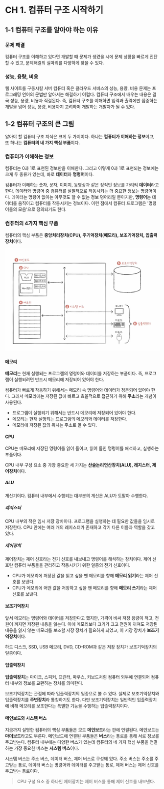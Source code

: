 # CH 1. 컴퓨터 구조 시작하기

## 1-1 컴퓨터 구조를 알아야 하는 이유

### 문제 해결

컴퓨터 구조를 이해하고 있다면 개발할 때 문제가 생겼을 시에 문제 상황을 빠르게 진단할 수 있고, 문제해결의 실마리를 다양하게 찾을 수 있다.

### 성능, 용량, 비용

웹 사이트를 구동시킬 서버 컴퓨터 혹은 클라우드 서비스의 성능, 용량, 비용 문제는 프로그래밍 언어의 문법만 알아서는 해결하기 어렵다. 컴퓨터 구조에서 배우는 내용은 결국 성능, 용량, 비용과 직결된다. 즉, 컴퓨터 구조를 이해하면 입력과 출력에만 집중하는 개발을 넘어 성능, 용량, 비용까지 고려하며 개발하는 개발자가 될 수 있다.

## 1-2 컴퓨터 구조의 큰 그림

알아야 할 컴퓨터 구조 지식은 크게 두 가지이다. 하나는 **컴퓨터가 이해하는 정보**이고, 또 하나는 **컴퓨터의 네 가지 핵심 부품**이다.

### 컴퓨터가 이해하는 정보

컴퓨터는 0과 1로 표현된 정보만을 이해한다. 그리고 이렇게 0과 1로 표현되는 정보에는 크게 두 종류가 있는데, 바로 **데이터**와 **명령어**이다.

컴퓨터가 이해하는 숫자, 문자, 이미지, 동영상과 같은 정적인 정보를 가리켜 **데이터**라고 한다. 데이터와 명령어 중 컴퓨터를 실질적으로 작동시키는 더 중요한 정보는 명령어이다. 데이터는 명령어 없이는 아무것도 할 수 없는 정보 덩어리일 뿐이지만, **명령어**는 데이터를 움직이고 컴퓨터를 작동시키는 정보이다. 이런 점에서 컴퓨터 프로그램은 '명령어들의 모음'으로 정의되기도 한다.

### 컴퓨터의 4가지 핵심 부품

컴퓨터의 핵심 부품은 **중앙처리장치(CPU), 주기억장치(메모리), 보조기억장치, 입출력장치**이다.

![alt text](image.png)

#### 메모리

**메모리**는 현재 실행되는 프로그램의 명령어와 데이터를 저장하는 부품이다. 즉, 프로그램이 실행되려면 반드시 메모리에 저장되어 있어야 한다.

컴퓨터가 빠르게 작동하기 위해서는 메모리 속 명령어와 데이터가 정돈되어 있어야 한다. 그래서 메모리에는 저장된 값에 빠르고 효율적으로 접근하기 위해 **주소**라는 개념이 사용된다.

- 프로그램이 실행되기 위해서는 반드시 메모리에 저장되어 있어야 한다.
- 메모리는 현재 실행되는 프로그램의 메모리와 데이터를 저장한다.
- 메모리에 저장된 값의 위치는 주소로 알 수 있다.

#### CPU

CPU는 메모리에 저장된 명령어를 읽어 들이고, 읽어 들인 명령어를 해석하고, 실행하는 부품이다.

CPU 내부 구성 요소 중 가장 중요한 세 가지는 **산술논리연산장치(ALU), 레지스터, 제어장치**이다.

##### ALU

계산기이다. 컴퓨터 내부에서 수행되는 대부분의 계산은 ALU가 도맡아 수행한다.

##### 레지스터

CPU 내부의 작은 임시 저장 장치이다. 프로그램을 실행하는 데 필요한 값들을 임시로 저장한다. CPU 안에는 여러 개의 레지스터가 존재하고 각기 다른 이름과 역할을 갖고 있다.

##### 제어장치

제어장치는 제어 신호라는 전기 신호를 내보내고 명령어를 해석하는 장치이다. 제어 신호란 컴퓨터 부품들을 관리하고 작동시키기 위한 일종의 전기 신호이다.

- CPU가 메모리에 저장된 값을 읽고 싶을 땐 메모리를 향해 **메모리 읽기**라는 제어 신호를 보낸다.
- CPU가 메모리에 어떤 값을 저장하고 싶을 땐 메모리를 향해 **메모리 쓰기**라는 제어 신호를 보낸다.

#### 보조기억장치

앞서 메모리는 명령어와 데이터를 저장한다고 했지만, 가격이 비싸 저장 용량이 적고, 전원이 꺼지면 저장된 내용을 잃는다. 이에 메모리보다 크기가 크고 전원이 꺼져도 저장된 내용을 잃지 않는 메모리를 보조할 저장 장치가 필요하게 되었고, 이 저장 장치가 **보조기억장치**이다.

하드 디스크, SSD, USB 메모리, DVD, CD-ROM과 같은 저장 장치가 보조기억장치의 일종이다.

#### 입출력장치

**입출력장치**는 마이크, 스피커, 프린터, 마우스, 키보드처럼 컴퓨터 외부에 연결되어 컴퓨터 내부와 정보를 교환하는 장치를 의미한다.

보조기억장치는 관점에 따라 입출력장치의 일종으로 볼 수 있다. 실제로 보조기억장치와 입출력장치를 **주변장치**라 통칭하기도 한다. 다만 보조기억장치는 일반적인 입출력장치에 비해 메모리를 보조한다는 특별한 기능을 수행하는 입출력장치이다.

#### 메인보드와 시스템 버스

지금까지 설명한 컴퓨터의 핵심 부품들은 모드 **메인보드**라는 판에 연결된다. 메인보드는 **마더보드**라고도 부른다. 메인보드에 연결된 부품들은 **버스**라는 통로를 통해 서로 정보를 주고받는다. 컴퓨터 내부에는 다양한 버스가 있는데 컴퓨터의 네 가지 핵심 부품을 연결하는 가장 중요한 버스는 **시스템 버스**이다.

시스템 버스는 주소 버스, 데이터 버스, 제어 버스로 구성돼 있다. 주소 버스는 주소를 주고받는 통로, 데이터 버스는 명령어와 데이터를 주고받는 통로, 제어 버스는 제어 신호를 주고받는 통로이다.

> CPU 구성 요소 중 하나인 제어장치는 제어 버스를 통해 제어 신호를 내보낸다.
